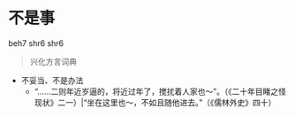 # 不是事
beh7 shr6 shr6
> 兴化方言词典
- 不妥当、不是办法
  - “……二则年近岁逼的，将近过年了，搅扰着人家也～”。（《二十年目睹之怪现状》二一）|“坐在这里也～，不如且随他进去。”（《儒林外史》四十）
